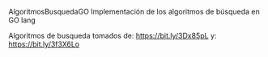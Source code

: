 AlgoritmosBusquedaGO
Implementación de los algoritmos de búsqueda en GO lang

Algoritmos de busqueda tomados de: https://bit.ly/3Dx85pL y: https://bit.ly/3f3X6Lo
